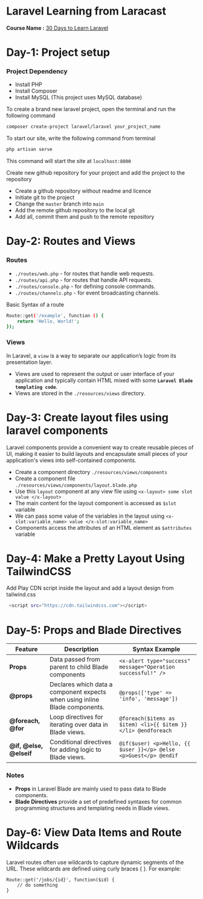 # Laravel Learning from Laracast
**Course Name :** [30 Days to Learn Laravel](https://laracasts.com/series/30-days-to-learn-laravel-11) 

# Day-1: Project setup
### Project Dependency
- Install PHP
- Install Composer
- Install MySQL (This project uses MySQL database)

To create a brand new laravel project, open the terminal and run the following command
```bash
composer create-project laravel/laravel your_project_name
```
To start our site, write the following command from terminal
```bash
php artisan serve
```
This command will start the site at `localhost:8000`

Create new github repository for your project and add the project to the repository
- Create a github repository without readme and licence
- Initiate git to the project
- Change the `master` branch into `main`
- Add the remote github repository to the local git
- Add all, commit them and push to the remote repository 

# Day-2: Routes and Views
### Routes
- `./routes/web.php` - for routes that handle web requests.
- `./routes/api.php` - for routes that handle API requests.
- `./routes/console.php` - for defining console commands.
- `./routes/channels.php` - for event broadcasting channels.

Basic Syntax of a route
```bash
Route::get('/example', function () {
    return 'Hello, World!';
});
```

### Views
In Laravel, a `view` is a way to separate our application’s logic from its presentation layer. 
- Views are used to represent the output or user interface of your application and typically contain HTML mixed with some **`Laravel Blade templating code`**. 
- Views are stored in the `./resources/views` directory.

# Day-3: Create layout files using laravel components
Laravel components provide a convenient way to create reusable pieces of UI, making it easier to build layouts and encapsulate small pieces of your application's views into self-contained components.

- Create a component directory `./resources/views/components`
- Create a component file `./resources/views/components/layout.blade.php`
- Use this `layout` component at any view file using `<x-layout> some slot value </x-layout>`
- The main content for the layout component is accessed as `$slot` variable
- We can pass some value of the variables in the layout using `<x-slot:variable_name> value </x-slot:variable_name>`
- Components access the attributes of an HTML element as `$attributes` variable

# Day-4: Make a Pretty Layout Using TailwindCSS
Add Play CDN script inside the layout and add a layout design from tailwind.css
```bash
 <script src="https://cdn.tailwindcss.com"></script>
```

# Day-5: Props and Blade Directives

| **Feature** | **Description** | **Syntax Example** |
|-------------|-----------------|--------------------|
| **Props** | Data passed from parent to child Blade components | `<x-alert type="success" message="Operation successful!" />` |
| **@props** | Declares which data a component expects when using inline Blade components. | `@props(['type' => 'info', 'message'])` |
| **@foreach, @for**| Loop directives for iterating over data in Blade views. | `@foreach($items as $item) <li>{{ $item }}</li> @endforeach` |
| **@if, @else, @elseif** | Conditional directives for adding logic to Blade views. | `@if($user) <p>Hello, {{ $user }}</p> @else <p>Guest</p> @endif` |

### Notes
- **Props** in Laravel Blade are mainly used to pass data to Blade components.
- **Blade Directives** provide a set of predefined syntaxes for common programming structures and templating needs in Blade views.

# Day-6: View Data Items and Route Wildcards
Laravel routes often use wildcards to capture dynamic segments of the URL. These wildcards are defined using curly braces { }. For example: 
```
Route::get('/jobs/{id}', function($id) {
    // do something
}
```